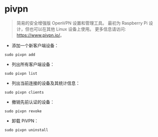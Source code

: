 # pivpn

> 简易的安全增强版 OpenVPN 设置和管理工具。
> 最初为 Raspberry Pi 设计，但也可以在其他 Linux 设备上使用。
> 更多信息请访问: <https://www.pivpn.io/>。

- 添加一个新客户端设备：

`sudo pivpn add`

- 列出所有客户端设备：

`sudo pivpn list`

- 列出当前连接的设备及其统计信息：

`sudo pivpn clients`

- 撤销先前认证的设备：

`sudo pivpn revoke`

- 卸载 PiVPN：

`sudo pivpn uninstall`